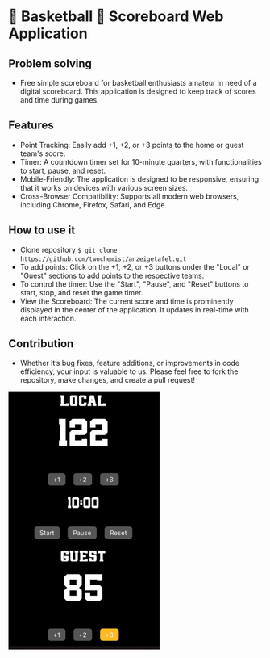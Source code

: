 # 🏀 Basketball 🏀 Scoreboard Web Application

## Problem solving

- Free simple scoreboard for basketball enthusiasts amateur in need of a digital scoreboard. This application is designed to keep track of scores and time during games.

## Features

- Point Tracking: Easily add +1, +2, or +3 points to the home or guest team's score.
- Timer: A countdown timer set for 10-minute quarters, with functionalities to start, pause, and reset.
- Mobile-Friendly: The application is designed to be responsive, ensuring that it works on devices with various screen sizes.
- Cross-Browser Compatibility: Supports all modern web browsers, including Chrome, Firefox, Safari, and Edge.

## How to use it

- Clone repository ``` $ git clone https://github.com/twochemist/anzeigetafel.git ```
- To add points: Click on the +1, +2, or +3 buttons under the "Local" or "Guest" sections to add points to the respective teams. 
- To control the timer: Use the "Start", "Pause", and "Reset" buttons to start, stop, and reset the game timer.
- View the Scoreboard: The current score and time is prominently displayed in the center of the application. It updates in real-time with each interaction.

## Contribution

- Whether it’s bug fixes, feature additions, or improvements in code efficiency, your input is valuable to us. Please feel free to fork the repository, make changes, and create a pull request!


<img src="https://github.com/twochemist/anzeigetafel/blob/main/photo_2024-01-05%2010.26.15.jpeg" alt="Basketball-Anzeigetafel" width="300"/>
